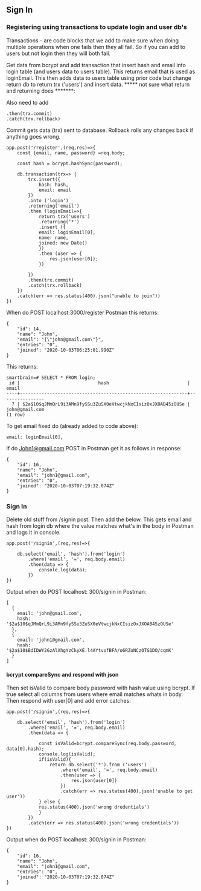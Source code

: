 ## Sign In ##

### Registering using transactions to update login and user db's ###
 
Transactions - are code blocks that we add to make sure when doing multiple operations when one fails then they all fail. 
So if you can add to users but not login then they will both fail.

Get data from bcrypt and add transaction that insert hash and email into login table (and users data to users table). This returns email that is used as loginEmail. This then adds data to users table using prior code but change return db to return trx ('users') and insert data. ***** not sure what return and returning does *******: 

Also need to add 
```
.then(trx.commit)
.catch(trx.rollback)
```

Commit gets data (trx) sent to database.
Rollback rolls any changes back if anything goes wrong.

```
app.post('/register',(req,res)=>{
	const {email, name, password} =req.body;

	const hash = bcrypt.hashSync(password);

	db.transaction(trx=> {
		trx.insert({
			hash: hash,
			email: email
		})
		.into ('login')
		.returning('email')
		.then (loginEmail=>{
			return trx('users')
			.returning('*')
			.insert ({
			email: loginEmail[0],
			name: name,
			joined: new Date()
			})
			.then (user => {
				res.json(user[0]);
			})	

		})
		.then(trx.commit)
		.catch(trx.rollback)
	})
	.catch(err => res.status(400).json("unable to join"))
})

```
When do POST localhost:3000/register Postman this returns:
```
{
    "id": 14,
    "name": "John",
    "email": "{\"john@gmail.com\"}",
    "entries": "0",
    "joined": "2020-10-03T06:25:01.990Z"
}
```
This returns: 
```
smartbrain=# SELECT * FROM login;
 id |                             hash                             |     email
----+--------------------------------------------------------------+----------------
  7 | $2a$10$qJMmQrL9i3AMn9fySSu3ZuSX0eVtwcjkNxCIsizOxJXOAB45zOUSe | john@gmail.com
(1 row)
```
To get email fixed do (already added to code above): 
```
email: loginEmail[0],
```
If do John1@gmail.com POST in Postman get it as follows in response:
```
{
    "id": 16,
    "name": "John",
    "email": "john1@gmail.com",
    "entries": "0",
    "joined": "2020-10-03T07:19:32.074Z"
}
```
### Sign In ###
Delete old stuff from /signin post. Then add the below.
This gets email and hash from login db where the value matches what's in the body in Postman and logs it in console.
```
app.post('/signin',(req,res)=>{

	db.select('email', 'hash').from('login')
		.where('email', '=', req.body.email)
		.then(data => {
			console.log(data);
		})
})

```
Output when do POST localhost: 300/signin in Postman:
```
[
  {
    email: 'john@gmail.com',
    hash: '$2a$10$qJMmQrL9i3AMn9fySSu3ZuSX0eVtwcjkNxCIsizOxJXOAB45zOUSe'
  },
  {
    email: 'john1@gmail.com',
    hash: '$2a$10$BdIDWY2GzAlXhgYzCkyXE.l4AYtvofBFA/o6RZoNCzOTG1DO/cqmK'
  }
]
```
#### bcrypt compareSync and respond with json ####
Then set isValid to compare body password with hash value using bcrypt. If true select all columns from users where email matches whats in body. Then respond with user[0] and add error catches:
```
app.post('/signin',(req,res)=>{
	
	db.select('email', 'hash').from('login')
		.where('email', '=', req.body.email)
		.then(data => {
			
			const isValid=bcrypt.compareSync(req.body.password, data[0].hash);
			console.log(isValid);
			if(isValid){
				return db.select('*').from ('users')
					.where('email', '=', req.body.email)
					.then(user => {
						res.json(user[0])
					})
					.catch(err => res.status(400).json('unable to get user'))
			} else {
			res.status(400).json('wrong dredentials')
			}
		})
		.catch(err => res.status(400).json('wrong credentials'))
})
```
Output when do POST localhost: 300/signin in Postman:
```
{
    "id": 16,
    "name": "John",
    "email": "john1@gmail.com",
    "entries": "0",
    "joined": "2020-10-03T07:19:32.074Z"
}
```
